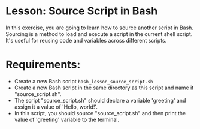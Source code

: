 # Lesson: Source Script in Bash
In this exercise, you are going to learn how to source another script in Bash.
Sourcing is a method to load and execute a script in the current shell script. It's useful for reusing code and variables across different scripts.
# Requirements:
- Create a new Bash script `bash_lesson_source_script.sh`
- Create a new Bash script in the same directory as this script and name it "source_script.sh".
- The script "source_script.sh" should declare a variable 'greeting' and assign it a value of 'Hello, world!'.
- In this script, you should source "source_script.sh" and then print the value of 'greeting' variable to the terminal.